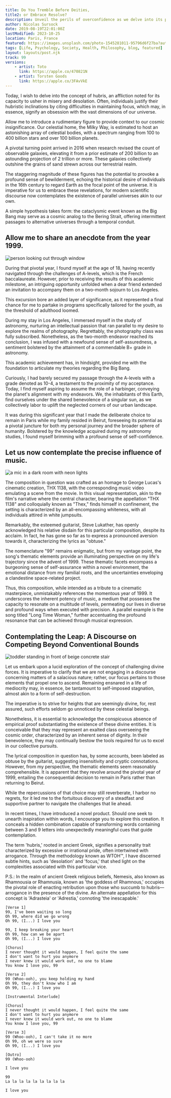 ```yaml
---
title: Do You Tremble Before Deities, 
title2: or Embrace Resolve?
description: Unveil the perils of overconfidence as we delve into its profound effects on our decisions, society, and overall well-being. 
author: Nicolas Sursock
date: 2019-08-19T22:01:00Z
lastModified: 2023-10-25
location: Paris, France
featured: https://images.unsplash.com/photo-1545281011-95796d6f27ba?auto=format&fit=crop&q=80&ixlib=rb-4.0.3&ixid=M3wxMjA3fDB8MHxwaG90by1wYWdlfHx8fGVufDB8fHx8fA%3D%3D
tags: [Life, Psychology, Society, Health, Philosophy, blog, featured]
layout: layouts/post.njk
track: 99
versions:
    - artist: Toto
      link: https://apple.co/470821N
    - artist: Torsten Goods
      link: https://apple.co/3FAvVkE
---
```


Today, I wish to delve into the concept of hubris, an affliction noted for its capacity to usher in misery and desolation. Often, individuals justify their hubristic inclinations by citing difficulties in maintaining focus, which may, in essence, signify an obsession with the vast dimensions of our universe.

Allow me to introduce a rudimentary figure to provide context to our cosmic insignificance. Our celestial home, the Milky Way, is estimated to host an astonishing array of celestial bodies, with a spectrum ranging from 100 to 400 billion stars and over 100 billion planets. 

A pivotal turning point arrived in 2016 when research revised the count of observable galaxies, elevating it from a prior estimate of 200 billion to an astounding projection of 2 trillion or more. These galaxies collectively outshine the grains of sand strewn across our terrestrial realm.

The staggering magnitude of these figures has the potential to provoke a profound sense of bewilderment, echoing the historical desire of individuals in the 16th century to regard Earth as the focal point of the universe. It is imperative for us to embrace these revelations, for modern scientific discourse now contemplates the existence of parallel universes akin to our own. 

A simple hypothesis takes form: the cataclysmic event known as the Big Bang may serve as a cosmic analog to the Bering Strait, offering intermittent passages to alternative universes through a temporal conduit.

## Allow me to share an anecdote from the year 1999.

<aside class="md:-mr-56 md:float-right w-full md:w-2/3 md:px-8">
  <img x-intersect.once.ratio-0="$el.src = $el.dataset.src" class="rounded-lg" alt="person looking out through window" data-src="https://images.unsplash.com/photo-1473830394358-91588751b241?auto=format&fit=crop&q=80&ixlib=rb-4.0.3&ixid=M3wxMjA3fDB8MHxwaG90by1wYWdlfHx8fGVufDB8fHx8fA%3D%3D&w=800&h=600">
</aside>

During that pivotal year, I found myself at the age of 18, having recently navigated through the challenges of A-levels, which is the French baccalaureate. However, prior to receiving the results of this academic milestone, an intriguing opportunity unfolded when a dear friend extended an invitation to accompany them on a two-month sojourn to Los Angeles. 

This excursion bore an added layer of significance, as it represented a final chance for me to partake in programs specifically tailored for the youth, as the threshold of adulthood loomed.

During my stay in Los Angeles, I immersed myself in the study of astronomy, nurturing an intellectual passion that ran parallel to my desire to explore the realms of photography. Regrettably, the photography class was fully subscribed. Nonetheless, as the two-month endeavor reached its conclusion, I was infused with a newfound sense of self-assuredness, a sentiment bolstered by the attainment of a commendable B+ grade in astronomy. 

This academic achievement has, in hindsight, provided me with the foundation to articulate my theories regarding the Big Bang.

Curiously, I had barely secured my passage through the A-levels with a grade denoted as 10-4, a testament to the proximity of my acceptance. Today, I find myself aspiring to assume the role of a harbinger, conveying the planet's alignment with my endeavors. We, the inhabitants of this Earth, find ourselves under the shared benevolence of a singular sun, as we collectively labor to uplift the neglected corners of our urban landscape.

It was during this significant year that I made the deliberate choice to remain in Paris while my family resided in Beirut, foreseeing its potential as a pivotal juncture for both my personal journey and the broader sphere of humanity. Bolstered by the knowledge acquired during my astronomy studies, I found myself brimming with a profound sense of self-confidence.

## Let us now contemplate the precise influence of music.

<aside class="md:-ml-56 md:float-left w-full md:w-2/3 md:px-8">
  <img x-intersect.once.ratio-0="$el.src = $el.dataset.src" class="rounded-lg" alt="a mic in a dark room with neon lights" data-src="https://images.unsplash.com/photo-1648237409808-aa4649c07ec8?auto=format&fit=crop&q=80&ixlib=rb-4.0.3&ixid=M3wxMjA3fDB8MHxwaG90by1wYWdlfHx8fGVufDB8fHx8fA%3D%3D&w=800&h=600">
</aside>

The composition in question was crafted as an homage to George Lucas's cinematic creation, THX 1138, with the corresponding music video emulating a scene from the movie. In this visual representation, akin to the film's narrative where the central character, bearing the appellation "THX 1138" and colloquially known as "Thex," finds himself in confinement, the setting is characterized by an all-encompassing whiteness, with all individuals attired in white jumpsuits.

Remarkably, the esteemed guitarist, Steve Lukather, has openly acknowledged his relative disdain for this particular composition, despite its acclaim. In fact, he has gone so far as to express a pronounced aversion towards it, characterizing the lyrics as "obtuse."

The nomenclature "99" remains enigmatic, but from my vantage point, the song's thematic elements provide an illuminating perspective on my life's trajectory since the advent of 1999. These thematic facets encompass a burgeoning sense of self-assurance within a novel environment, the emotional distance from my familial roots, and the uncertainties enveloping a clandestine space-related project.

Thus, this composition, while intended as a tribute to a cinematic masterpiece, unmistakably references the momentous year of 1999. It underscores the inherent potency of music, a medium that possesses the capacity to resonate on a multitude of levels, permeating our lives in diverse and profound ways when executed with precision. A parallel example is the song titled "Long Time Woman," further accentuating the profound resonance that can be achieved through musical expression.

## Contemplating the Leap: A Discourse on Competing Beyond Conventional Bounds

<aside class="md:-mr-56 md:float-right w-full md:w-2/3 md:px-8">
  <img x-intersect.once.ratio-0="$el.src = $el.dataset.src" class="rounded-lg" alt="toddler standing in front of beige concrete stair" data-src="https://images.unsplash.com/photo-1502101872923-d48509bff386?auto=format&fit=crop&q=80&ixlib=rb-4.0.3&ixid=M3wxMjA3fDB8MHxwaG90by1wYWdlfHx8fGVufDB8fHx8fA%3D%3D&w=800&h=600">
</aside>

Let us embark upon a lucid exploration of the concept of challenging divine forces. It is imperative to clarify that we are not engaging in a discourse concerning matters of a salacious nature; rather, our focus pertains to those elements that propel one to ascend. Remaining ensnared in a life of mediocrity may, in essence, be tantamount to self-imposed stagnation, almost akin to a form of self-destruction. 

The imperative is to strive for heights that are seemingly divine, for, rest assured, such efforts seldom go unnoticed by these celestial beings.

Nonetheless, it is essential to acknowledge the conspicuous absence of empirical proof substantiating the existence of these divine entities. It is conceivable that they may represent an exalted class overseeing the cosmic order, characterized by an inherent sense of dignity. In their benevolence, they may continually bestow the tools required for us to excel in our collective pursuits.

The lyrical composition in question has, by some accounts, been labeled as obtuse by the guitarist, suggesting insensitivity and cryptic connotations. However, from my perspective, the thematic elements seem reasonably comprehensible. It is apparent that they revolve around the pivotal year of 1999, entailing the consequential decision to remain in Paris rather than returning to Beirut. 

While the repercussions of that choice may still reverberate, I harbor no regrets, for it led me to the fortuitous discovery of a steadfast and supportive partner to navigate the challenges that lie ahead.

In recent times, I have introduced a novel product. Should one seek to unearth inspiration within words, I encourage you to explore this creation. It conceals a hidden combination capable of transforming words containing between 3 and 9 letters into unexpectedly meaningful cues that guide contemplation.

The term 'hubris,' rooted in ancient Greek, signifies a personality trait characterized by excessive or irrational pride, often intertwined with arrogance. Through the methodology known as WTOH™, I have discerned subtle hints, such as 'desolation' and 'focus,' that shed light on the complexities associated with this particular vice.

P.S.: In the realm of ancient Greek religious beliefs, Nemesis, also known as Rhamnousia or Rhamnusia, known as 'the goddess of Rhamnous,' occupies the pivotal role of enacting retribution upon those who succumb to hubris—arrogance in the presence of the divine. An alternate appellation for this concept is 'Adrasteia' or 'Adrestia,' connoting 'the inescapable.'

```
[Verse 1]
99, I've been waiting so long
Oh 99, where did we go wrong
Oh 99, (I...) I love you

99, I keep breaking your heart
Oh 99, how can we be apart
Oh 99, (I...) I love you

[Chorus]
I never thought it would happen, I feel quite the same
I don't want to hurt you anymore
I never knew it would work out, no one to blame
You know I love you, 99

[Verse 2]
99 (Whoo-ooh), you keep holding my hand
Oh 99, they don't know who I am
Oh 99, (I...) I love you

[Instrumental Interlude]

[Chorus]
I never thought it would happen, I feel quite the same
I don't want to hurt you anymore
I never knew it would work out, no one to blame
You know I love you, 99

[Verse 3]
99 (Whoo-ooh), I can't take it no more
Oh 99, oh we were so sure
Oh 99, (I...) I love you

[Outro]
99 (Whoo-ooh)

I love you

99
La la la la la la la la la

I love you
```
